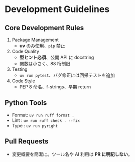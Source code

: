 # Development Guidelines
## Core Development Rules
1. Package Management  
   - **uv** のみ使用、`pip` 禁止  
2. Code Quality  
   - **型ヒント必須**、公開 API に docstring  
   - 関数は小さく、88 桁制限  
3. Testing  
   - `uv run pytest`、バグ修正には回帰テストを追加  
4. Code Style  
   - PEP 8 命名、f-strings、早期 return

## Python Tools
- Format: `uv run ruff format .`  
- Lint  : `uv run ruff check . --fix`  
- Type  : `uv run pyright`

## Pull Requests
- 変更概要を簡潔に。ツール名や AI 利用は **PR に明記しない**。
